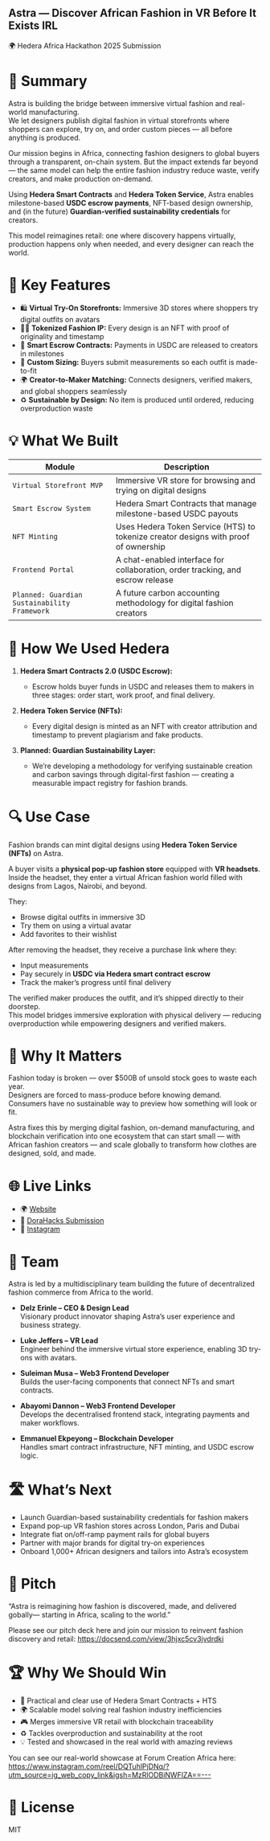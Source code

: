 ## Astra — Discover African Fashion in VR Before It Exists IRL 

🌍 Hedera Africa Hackathon 2025 Submission


# 🧠 Summary

Astra is building the bridge between immersive virtual fashion and real-world manufacturing.  
We let designers publish digital fashion in virtual storefronts where shoppers can explore, try on, and order custom pieces — all before anything is produced.  

Our mission begins in Africa, connecting fashion designers to global buyers through a transparent, on-chain system. But the impact extends far beyond — the same model can help the entire fashion industry reduce waste, verify creators, and make production on-demand.  

Using **Hedera Smart Contracts** and **Hedera Token Service**, Astra enables milestone-based **USDC escrow payments**, NFT-based design ownership, and (in the future) **Guardian-verified sustainability credentials** for creators.

This model reimagines retail: one where discovery happens virtually, production happens only when needed, and every designer can reach the world.




# 🧩 Key Features

- 🛍️ **Virtual Try-On Storefronts:** Immersive 3D stores where shoppers try digital outfits on avatars  
- ✍🏾 **Tokenized Fashion IP:** Every design is an NFT with proof of originality and timestamp  
- 🤝 **Smart Escrow Contracts:** Payments in USDC are released to creators in milestones  
- 📏 **Custom Sizing:** Buyers submit measurements so each outfit is made-to-fit  
- 🌍 **Creator-to-Maker Matching:** Connects designers, verified makers, and global shoppers seamlessly  
- ♻️ **Sustainable by Design:** No item is produced until ordered, reducing overproduction waste  




# 💡 What We Built

| Module | Description |
|--------|-------------|
| `Virtual Storefront MVP` | Immersive VR store for browsing and trying on digital designs |
| `Smart Escrow System` | Hedera Smart Contracts that manage milestone-based USDC payouts |
| `NFT Minting` | Uses Hedera Token Service (HTS) to tokenize creator designs with proof of ownership |
| `Frontend Portal` | A chat-enabled interface for collaboration, order tracking, and escrow release |
| `Planned: Guardian Sustainability Framework` | A future carbon accounting methodology for digital fashion creators |




# 🔗 How We Used Hedera

1. **Hedera Smart Contracts 2.0 (USDC Escrow):**  
   - Escrow holds buyer funds in USDC and releases them to makers in three stages: order start, work proof, and final delivery.

2. **Hedera Token Service (NFTs):**  
   - Every digital design is minted as an NFT with creator attribution and timestamp to prevent plagiarism and fake products.

3. **Planned: Guardian Sustainability Layer:**  
   - We’re developing a methodology for verifying sustainable creation and carbon savings through digital-first fashion — creating a measurable impact registry for fashion brands.




# 🔍 Use Case

Fashion brands can mint digital designs using **Hedera Token Service (NFTs)** on Astra.

A buyer visits a **physical pop-up fashion store** equipped with **VR headsets**.  
Inside the headset, they enter a virtual African fashion world filled with designs from Lagos, Nairobi, and beyond.

They:
- Browse digital outfits in immersive 3D  
- Try them on using a virtual avatar  
- Add favorites to their wishlist  

After removing the headset, they receive a purchase link where they:
- Input measurements  
- Pay securely in **USDC via Hedera smart contract escrow**  
- Track the maker’s progress until final delivery  

The verified maker produces the outfit, and it’s shipped directly to their doorstep.  
This model bridges immersive exploration with physical delivery — reducing overproduction while empowering designers and verified makers.




# 🎯 Why It Matters

Fashion today is broken — over $500B of unsold stock goes to waste each year.  
Designers are forced to mass-produce before knowing demand.  
Consumers have no sustainable way to preview how something will look or fit.  

Astra fixes this by merging digital fashion, on-demand manufacturing, and blockchain verification into one ecosystem that can start small — with African fashion creators — and scale globally to transform how clothes are designed, sold, and made.




# 🌐 Live Links

- 🌍 [Website](https://astra.fashion)  
- 🧠 [DoraHacks Submission](https://dorahacks.io/buidl/26613)  
- 📱 [Instagram](https://instagram.com/astralabs2050)




# 🚀 Team

Astra is led by a multidisciplinary team building the future of decentralized fashion commerce from Africa to the world.  

- **Delz Erinle – CEO & Design Lead**  
  Visionary product innovator shaping Astra’s user experience and business strategy.  

- **Luke Jeffers – VR Lead**  
  Engineer behind the immersive virtual store experience, enabling 3D try-ons with avatars.  

- **Suleiman Musa – Web3 Frontend Developer**  
  Builds the user-facing components that connect NFTs and smart contracts.  

- **Abayomi Dannon – Web3 Frontend Developer**  
  Develops the decentralised frontend stack, integrating payments and maker workflows.  

- **Emmanuel Ekpeyong – Blockchain Developer**  
  Handles smart contract infrastructure, NFT minting, and USDC escrow logic.  




# 🛣️ What’s Next

- Launch Guardian-based sustainability credentials for fashion makers  
- Expand pop-up VR fashion stores across London, Paris and Dubai 
- Integrate fiat on/off-ramp payment rails for global buyers  
- Partner with major brands for digital try-on experiences  
- Onboard 1,000+ African designers and tailors into Astra’s ecosystem  




# 💬 Pitch

“Astra is reimagining how fashion is discovered, made, and delivered gobally— starting in Africa, scaling to the world.”

Please see our pitch deck here and join our mission to reinvent fashion discovery and retail:
https://docsend.com/view/3hjxc5cv3jvdrdki




# 🏆 Why We Should Win

- 🎯 Practical and clear use of Hedera Smart Contracts + HTS  
- 🌍 Scalable model solving real fashion industry inefficiencies  
- 🎮 Merges immersive VR retail with blockchain traceability  
- ♻️ Tackles overproduction and sustainability at the root  
- 💡 Tested and showcased in the real world with amazing reviews 

You can see our real-world showcase at Forum Creation Africa here: 
https://www.instagram.com/reel/DQTuhlPjDNq/?utm_source=ig_web_copy_link&igsh=MzRlODBiNWFlZA==---


# 📜 License

MIT
